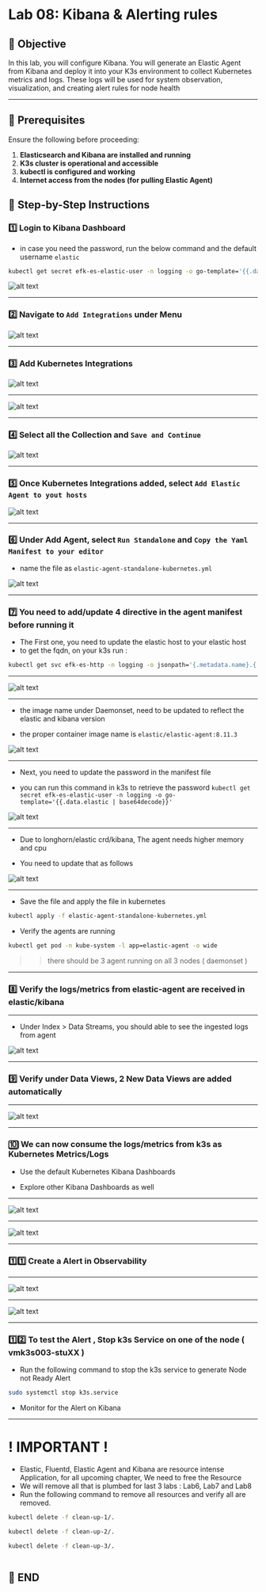 # Lab 08: Kibana & Alerting rules 

## 🌟 Objective

In this lab, you will configure Kibana. You will generate an Elastic Agent from Kibana and deploy it into your K3s environment to collect Kubernetes metrics and logs. These logs will be used for system observation, visualization, and creating alert rules for node health

---

## 🔧 Prerequisites

Ensure the following before proceeding:

1. **Elasticsearch and Kibana are installed and running**
2. **K3s cluster is operational and accessible**
3. **kubectl is configured and working**
4. **Internet access from the nodes (for pulling Elastic Agent)**

## 🧠 Step-by-Step Instructions


### 1️⃣ Login to Kibana Dashboard

* in case you need the password, run the below command and the default username `elastic` 
```sh 
kubectl get secret efk-es-elastic-user -n logging -o go-template='{{.data.elastic | base64decode}}'
```
![alt text](image.png)



---

### 2️⃣ Navigate to `Add Integrations` under Menu

![alt text](image-1.png)


---

### 3️⃣ Add Kubernetes Integrations


![alt text](image-2.png)

---

![alt text](image-3.png)


---

### 4️⃣ Select all the Collection and `Save and Continue`

![alt text](image-4.png)


---

### 5️⃣ Once Kubernetes Integrations added, select `Add Elastic Agent to yout hosts`
![alt text](image-5.png)

---


### 6️⃣ Under Add Agent, select `Run Standalone` and `Copy the Yaml Manifest to your editor` 

* name the file as `elastic-agent-standalone-kubernetes.yml`


![alt text](image-6.png)


---

### 7️⃣ You need to add/update 4 directive in the agent manifest before running it

* The First one, you need to update the elastic host to your elastic host
* to get the fqdn, on your k3s run : 
```sh 
kubectl get svc efk-es-http -n logging -o jsonpath='{.metadata.name}.{.metadata.namespace}.svc.cluster.local'
```
---
![alt text](image-7.png)


---

* the image name under Daemonset, need to be updated to reflect the elastic and kibana version 

* the proper container image name is `elastic/elastic-agent:8.11.3` 

![alt text](image-8.png)



---
* Next, you need to update the password in the manifest file

* you can run this command in k3s to retrieve the password `kubectl get secret efk-es-elastic-user -n logging -o go-template='{{.data.elastic | base64decode}}'`

![alt text](image-9.png)

---
* Due to longhorn/elastic crd/kibana, The agent needs higher memory and cpu

* You need to update that as follows 

![alt text](image-16.png)





---
* Save the file and apply the file in kubernetes 

```sh 
kubectl apply -f elastic-agent-standalone-kubernetes.yml
```

* Verify the agents are running 

```sh 
kubectl get pod -n kube-system -l app=elastic-agent -o wide
```
>> there should be 3 agent running on all 3 nodes ( daemonset )


---
### 8️⃣ Verify the logs/metrics from elastic-agent are received in elastic/kibana 

--- 
* Under Index > Data Streams, you should able to see the ingested logs from agent

![alt text](image-10.png)



---
### 9️⃣ Verify under Data Views, 2 New Data Views are added automatically 
---
![alt text](image-11.png)


---
### 🔟 We can now consume the logs/metrics from k3s as Kubernetes Metrics/Logs 

* Use the default Kubernetes Kibana Dashboards 

* Explore other Kibana Dashboards as well 

---
![alt text](image-12.png)

---
![alt text](image-13.png)

---


### 1️⃣1️⃣ Create a Alert in Observability 
---
![alt text](image-14.png)



---
![alt text](image-15.png)



---
### 1️⃣2️⃣ To test the Alert , Stop k3s Service on one of the node ( vmk3s003-stuXX )

* Run the following command to stop the k3s service to generate Node not Ready Alert

```sh 
sudo systemctl stop k3s.service
```

* Monitor for the Alert on Kibana
---

# ! IMPORTANT !

* Elastic, Fluentd, Elastic Agent and Kibana are resource intense Application, for all upcoming chapter, We need to free the Resource
* We will remove all that is plumbed for last 3 labs : Lab6, Lab7 and Lab8
* Run the following command to remove all resources and verify all are removed. 

```sh 
kubectl delete -f clean-up-1/. 
```

```sh 
kubectl delete -f clean-up-2/. 
```

```sh 
kubectl delete -f clean-up-3/. 
```

```sh 

```


## 🚀 END